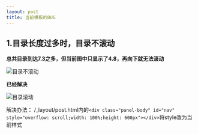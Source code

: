 ```yaml
---
layout: post
title: 当前模板的BUG
---
```



## 1.目录长度过多时，目录不滚动

**总共目录到达7.3之多，但当前图中只显示了4.8，再向下就无法滚动**
	
![目录不滚动](/public/img/catalog-not-scroll.png)

**已经解决**

![目录滚动](/public/img/catalog-scroll.png)

解决办法：
	/_layout/post.html内的`<div class="panel-body" id="nav" style="overflow: scroll;width: 100%;height: 600px"></div>`将style改为当前样式

